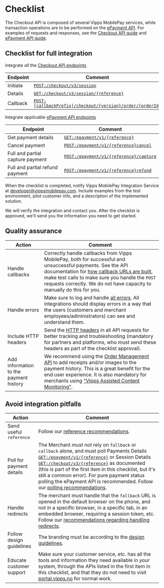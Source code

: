 <!-- START_METADATA
---
title: Checkout API checklist
sidebar_label: Checklist
sidebar_position: 23
description: Checklist for full integration with the Checkout API.
pagination_next: null
pagination_prev: null
---
END_METADATA -->

# Checklist

The Checkout API is composed of several Vipps MobilePay services, while transaction operations are to be performed on the  [ePayment API][epayment-api-reference-url]. For examples of requests and responses, see the [Checkout API guide][checkout-api-reference-url] and [ePayment API guide][epayment-api-reference-url].

## Checklist for full integration

Integrate *all* the [Checkout API endpoints](./checkout-api-guide.md)

| Endpoint     | Comment |
|--------------|---------|
|     Initiate | [`POST:/checkout/v3/session`][create-checkout-session-endpoint] |
|     Details  | [`GET:/checkout/v3/session/{reference}`][retrieve-sessioninfo-endpoint] |
|     Callback |[`POST:[callbackPrefix]/checkout/{version}/order/{orderId}`](checkout-api-guide.md#example-of-callback) |

Integrate *applicable* [ePayment API endpoints](https://developer.vippsmobilepay.com/docs/APIs/epayment-api/checklist/)

| Endpoint | Comment |
|----------|---------|
|     Get payment details | [`GET:/epayment/v1/{reference}`][get-payment-endpoint] |
|     Cancel payment | [`POST:/epayment/v1/{reference}cancel`][cancel-payment-endpoint] |
|     Full and partial capture payment | [`POST:/epayment/v1/{reference}/capture`][capture-payment-endpoint] |
|     Full and partial refund payment | [`POST:/epayment/v1/{reference}refund`][refund-payment-endpoint] |

When the checklist is completed, notify Vipps MobilePay Integration Service
at [developer@vippsmobilepay.com](mailto:developer@vippsmobilepay.com).
Include examples from the test environment, pilot customer info, and a description of the implemented solution.

We will verify the integration and contact you.
After the checklist is approved, we'll send you the information you need to get started.

## Quality assurance

| Action | Comment |
|--------|---------|
|     Handle callbacks | Correctly handle callbacks from Vipps MobilePay, both for successful and unsuccessful payments. See the API documentation for [how callback URLs are built](./checkout-api-guide.md#callback-handling), make test calls to make sure you handle the `POST` requests correctly. We do not have capacity to manually do this for you. |
|     Handle errors | Make sure to log and handle [all errors](https://developer.vippsmobilepay.com/docs/APIs/ecom-api/vipps-ecom-api.md#errors). All integrations should display errors in a way that the users (customers and merchant employees/administrators) can see and understand them.|
|     Include HTTP headers | Send the [HTTP headers](https://developer.vippsmobilepay.com/docs/knowledge-base/http-headers) in all API requests for better tracking and troubleshooting (mandatory for partners and platforms, who must send these headers as part of the checklist approval). |
|     Add information to the payment history| We recommend using the [Order Management API](https://developer.vippsmobilepay.com/docs/APIs/order-management-api) to add receipts and/or images to the payment history. This is a great benefit for the end user experience. It is also mandatory for merchants using ["Vipps Assisted Content Monitoring"](https://developer.vippsmobilepay.com/docs/APIs/order-management-api/order-management-api-guide/#vipps-assisted-content-monitoring). |

## Avoid integration pitfalls

| Action    | Comment |
|-----|-----------|
|     Send useful `reference` | Follow our [reference recommendations](https://developer.vippsmobilepay.com/docs/knowledge-base/orderid). |
|     Poll for payment details | The Merchant *must not* rely on `fallback` or `callback` alone, and must poll Payments Details [`GET:/epayment/v1/{reference}`][get-payment-endpoint] or Session Details [`GET:/checkout/v3/{reference}`][retrieve-sessioninfo-endpoint]  as documented (this is part of the first item in this checklist, but it's still a common error). For pure payment status polling the ePayment API is recommended.  Follow our [polling recommendations](https://developer.vippsmobilepay.com/docs/knowledge-base/polling-guidelines). |
|     Handle redirects| The merchant must handle that the `fallback` URL is opened in the default browser on the phone, and not in a specific browser, in a specific tab, in an embedded browser, requiring a session token, etc. Follow our [recommendations regarding handling redirects](https://developer.vippsmobilepay.com/docs/knowledge-base/redirects/). |
|     Follow design guidelines| The branding must be according to the [design guidelines](https://developer.vippsmobilepay.com/docs/design-guidelines).|
|     Educate customer support| Make sure your customer service, etc. has all the tools and information they need available in *your* system, through the APIs listed in the first item in this checklist, and that they do not need to visit [portal.vipps.no](https://portal.vipps.no) for normal work.|

[checkout-api-reference-url]: https://developer.vippsmobilepay.com/api/checkout
[create-checkout-session-endpoint]: https://developer.vippsmobilepay.com/api/checkout#tag/Session/paths/~1v3~1session/post
[retrieve-sessioninfo-endpoint]: https://developer.vippsmobilepay.com/api/checkout#tag/Session/paths/~1v3~1session~1%7BsessionId%7D/get
[epayment-api-reference-url]: https://developer.vippsmobilepay.com/api/epayment
[create-payment-endpoint]: https://developer.vippsmobilepay.com/api/epayment#tag/CreatePayments/operation/createPayment
[get-payment-endpoint]: https://developer.vippsmobilepay.com/api/epayment#tag/QueryPayments/operation/getPayment
[get-payment-event-log-endpoint]: https://developer.vippsmobilepay.com/api/epayment#tag/QueryPayments/operation/getPaymentEventLog
[cancel-payment-endpoint]: https://developer.vippsmobilepay.com/api/epayment#tag/AdjustPayments/operation/cancelPayment
[capture-payment-endpoint]: https://developer.vippsmobilepay.com/api/epayment#tag/AdjustPayments/operation/capturePayment
[refund-payment-endpoint]: https://developer.vippsmobilepay.com/api/epayment#tag/AdjustPayments/operation/refundPayment
[adjust-authorization-endpoint]: https://developer.vippsmobilepay.com/api/epayment#tag/AdjustPayments/operation/adjustAuthorization
[force-approve-endpoint]: https://developer.vippsmobilepay.com/api/epayment#tag/ForceApprove/operation/forceApprove
